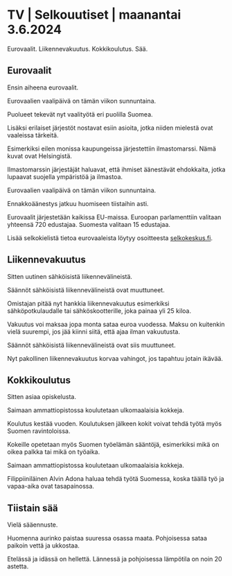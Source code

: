 # TV \| Selkouutiset \| maanantai 3.6.2024

Eurovaalit. Liikennevakuutus. Kokkikoulutus. Sää.

## Eurovaalit

Ensin aiheena eurovaalit.

Eurovaalien vaalipäivä on tämän viikon sunnuntaina.

Puolueet tekevät nyt vaalityötä eri puolilla Suomea.

Lisäksi erilaiset järjestöt nostavat esiin asioita, jotka niiden mielestä ovat vaaleissa tärkeitä.

Esimerkiksi eilen monissa kaupungeissa järjestettiin ilmastomarssi. Nämä kuvat ovat Helsingistä.

Ilmastomarssin järjestäjät haluavat, että ihmiset äänestävät ehdokkaita, jotka lupaavat suojella ympäristöä ja ilmastoa.

Eurovaalien vaalipäivä on tämän viikon sunnuntaina.

Ennakkoäänestys jatkuu huomiseen tiistaihin asti.

Eurovaalit järjestetään kaikissa EU-maissa. Euroopan parlamenttiin valitaan yhteensä 720 edustajaa. Suomesta valitaan 15 edustajaa.

Lisää selkokielistä tietoa eurovaaleista löytyy osoitteesta [selkokeskus.fi](https://selkokeskus.fi/).

## Liikennevakuutus

Sitten uutinen sähköisistä liikennevälineistä.

Säännöt sähköisistä liikennevälineistä ovat muuttuneet.

Omistajan pitää nyt hankkia liikennevakuutus esimerkiksi sähköpotkulaudalle tai sähköskootterille, joka painaa yli 25 kiloa.

Vakuutus voi maksaa jopa monta sataa euroa vuodessa. Maksu on kuitenkin vielä suurempi, jos jää kiinni siitä, että ajaa ilman vakuutusta.

Säännöt sähköisistä liikennevälineistä ovat siis muuttuneet.

 Nyt pakollinen liikennevakuutus korvaa vahingot, jos tapahtuu jotain ikävää.

## Kokkikoulutus

Sitten asiaa opiskelusta.

Saimaan ammattiopistossa koulutetaan ulkomaalaisia kokkeja.

Koulutus kestää vuoden. Koulutuksen jälkeen kokit voivat tehdä työtä myös Suomen ravintoloissa.

Kokeille opetetaan myös Suomen työelämän sääntöjä, esimerkiksi mikä on oikea palkka tai mikä on työaika.

Saimaan ammattiopistossa koulutetaan ulkomaalaisia kokkeja.

Filippiiniläinen Alvin Adona haluaa tehdä työtä Suomessa, koska täällä työ ja vapaa-aika ovat tasapainossa.

## Tiistain sää

Vielä sääennuste.

Huomenna aurinko paistaa suuressa osassa maata. Pohjoisessa sataa paikoin vettä ja ukkostaa.

Etelässä ja idässä on hellettä. Lännessä ja pohjoisessa lämpötila on noin 20 astetta.

